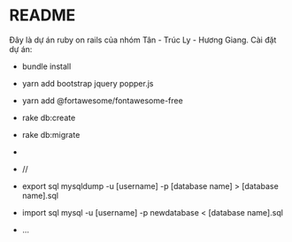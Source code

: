 # README

Đây là dự án ruby on rails của nhóm Tân - Trúc Ly - Hương Giang. 
Cài đặt dự án:
* bundle install

* yarn add bootstrap jquery popper.js

* yarn add @fortawesome/fontawesome-free

* rake db:create

* rake db:migrate
* 
* //
* export sql mysqldump -u [username] -p [database name] > [database name].sql
* import sql mysql -u [username] -p newdatabase < [database name].sql

* ...

